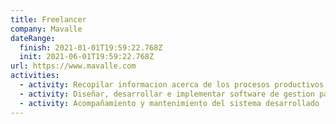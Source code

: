 ```yaml
---
title: Freelancer
company: Mavalle
dateRange:
  finish: 2021-01-01T19:59:22.768Z
  init: 2021-06-01T19:59:22.768Z
url: https://www.mavalle.com
activities:
  - activity: Recopilar informacion acerca de los procesos productivos en planta de proceso y produccion agricola
  - activity: Diseñar, desarrollar e implementar software de gestion para los procesos generales y automatizacion de tareas asociados
  - activity: Acompañamiento y mantenimiento del sistema desarrollado
---
```

